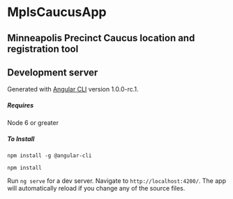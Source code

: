 # MplsCaucusApp

## Minneapolis Precinct Caucus location and registration tool



## Development server
Generated with [Angular CLI](https://github.com/angular/angular-cli) version 1.0.0-rc.1.

##### Requires

Node 6 or greater

##### To Install

`npm install -g @angular-cli`

`npm install`

Run `ng serve` for a dev server. Navigate to `http://localhost:4200/`. The app will automatically reload if you change any of the source files.
